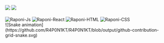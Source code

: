 <div>
  <img height="160em" src="https://github-readme-stats.vercel.app/api?username=R4P0N1KT&show_icons=true&theme=radical&include_all_commits=true&count_private=true"/>
  <img height="160em" src="https://github-readme-stats.vercel.app/api/top-langs/?username=R4P0N1KT&layout=compact&langs_count=16&theme=radical" />
</div>
<div style="display: inline_block"><br>
  <img align="center" alt="Raponi-Js" height="30" width="40" src="https://cdn.jsdelivr.net/gh/devicons/devicon/icons/javascript/javascript-original.svg" />
  <img align="center" alt="Raponi-React" height="30" width="40" src="https://cdn.jsdelivr.net/gh/devicons/devicon/icons/react/react-original.svg" />
  <img align="center" alt="Raponi-HTML" height="30" width="40" src="https://cdn.jsdelivr.net/gh/devicons/devicon/icons/html5/html5-original.svg" />
  <img align="center" alt="Raponi-CSS" height="30" width="40" src="https://cdn.jsdelivr.net/gh/devicons/devicon/icons/css3/css3-original.svg" />
</div>
<div>
  ![Snake animation](https://github.com/R4P0N1KT/R4P0N1KT/blob/output/github-contribution-grid-snake.svg)
</div>
